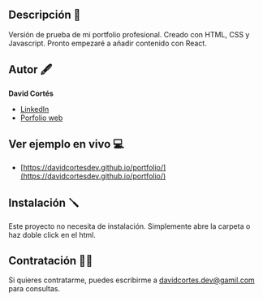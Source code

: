 ## Descripción 📖

Versión de prueba de mi portfolio profesional. Creado con HTML, CSS y Javascript.
Pronto empezaré a añadir contenido con React.

## Autor 🖋️
**David Cortés**

* [LinkedIn](www.linkedin.com/in/david-cortés-lajara)
* [Porfolio web](davidcortesdev.com)

## Ver ejemplo en vivo 💻
- [https://davidcortesdev.github.io/portfolio/](https://davidcortesdev.github.io/portfolio/)

## Instalación 🪛
Este proyecto no necesita de instalación. Simplemente abre la carpeta o haz doble click en el html.

## Contratación ✍🏼
Si quieres contratarme, puedes escribirme a davidcortes.dev@gamil.com para consultas.
